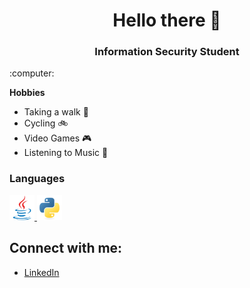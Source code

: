 <h1 align="center">Hello there 👋</h1>

<h3 align="center">Information Security Student</h3> :computer:



**Hobbies**
  + Taking a walk :walking:
  + Cycling :bike:
  + Video Games :video_game:
  + Listening to Music :musical_note:


### Languages 

  <a href="https://www.java.com" target="_blank" rel="noreferrer"> <img src="https://raw.githubusercontent.com/devicons/devicon/master/icons/java/java-original.svg" alt="java" width="40" height="40"/> </a>
  <a href="https://www.python.org" target="_blank" rel="noreferrer"> <img src="https://raw.githubusercontent.com/devicons/devicon/master/icons/python/python-original.svg" alt="python" width="40" height="40"/> </a>





## Connect with me:
  - [LinkedIn](https://www.linkedin.com/in/emirhan-yal%C3%A7%C4%B1n-57a1b0296/) 


